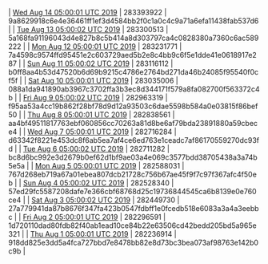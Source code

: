 | [Wed Aug 14 05:00:01 UTC 2019](https://transfer.sh/gYvHd/dashninja-dbdump-20190814070001.tar.bz2) | 283393922 | 9a8629918c6e4e36461ff1ef3d4584bb2f0c1a0c4c9a71a6efa11438fab537d6 | 
| [Tue Aug 13 05:00:02 UTC 2019](https://transfer.sh/13LflP/dashninja-dbdump-20190813070002.tar.bz2) | 283300513 | 5a168fa91196043d4e827b8c5b414a8d303797ca4c0828380a7360c6ac589222 | 
| [Mon Aug 12 05:00:01 UTC 2019](https://transfer.sh/BR2rz/dashninja-dbdump-20190812070001.tar.bz2) | 283231771 | 7a4598c9574ffd95451e2c603729aed5b2e8c4bb9c6f5e1dde41e0618917e287 | 
| [Sun Aug 11 05:00:02 UTC 2019](https://transfer.sh/6jzmG/dashninja-dbdump-20190811070002.tar.bz2) | 283116112 | b0ff8aa4b53d47520b6d69b9215c4786e2764bd271da46b24085f95540f0cf5f | 
| [Sat Aug 10 05:00:01 UTC 2019](https://transfer.sh/Cc3Jx/dashninja-dbdump-20190810070001.tar.bz2) | 283035006 | 088a1da941890ab3967c3702ffa3b3ec8d344171f579a8fa082700f563372c4b | 
| [Fri Aug  9 05:00:02 UTC 2019](https://transfer.sh/10KKuA/dashninja-dbdump-20190809070002.tar.bz2) | 282963319 | f95aa53a4cc19b862f28bf78d9d12a93503c6dae5598b584a0e03815f86bef50 | 
| [Thu Aug  8 05:00:01 UTC 2019](https://transfer.sh/4ppOz/dashninja-dbdump-20190808070001.tar.bz2) | 282838561 | aa4bf49511817763ebf060856cc70263a81d8be6af79bda23891880a59cbece4 | 
| [Wed Aug  7 05:00:01 UTC 2019](https://transfer.sh/29Eol/dashninja-dbdump-20190807070001.tar.bz2) | 282716284 | d63342f8221e453dc8f6ab5ea7af4ce6ed763e1ceadc7af86170559270dc93fd | 
| [Tue Aug  6 05:00:02 UTC 2019](https://transfer.sh/15mgfx/dashninja-dbdump-20190806070002.tar.bz2) | 282711282 | bc8d6bc992e3d2679b0ef62d1bf9ae03a4e069c3577bdd38705438a3a74b5e5a | 
| [Mon Aug  5 05:00:01 UTC 2019](https://transfer.sh/j4DBl/dashninja-dbdump-20190805070001.tar.bz2) | 282588031 | 767d268eb719a67a01ebea807dcb21728c756b67ae45f9f7c97f367afc4f50eb | 
| [Sun Aug  4 05:00:02 UTC 2019](https://transfer.sh/JwWIV/dashninja-dbdump-20190804070002.tar.bz2) | 282528340 | 57ed29fc5587208dafe7e366cbf68768d25c19736844545ca6b8139e0e760ce4 | 
| [Sat Aug  3 05:00:02 UTC 2019](https://transfer.sh/GWC4X/dashninja-dbdump-20190803070002.tar.bz2) | 282449730 | 27a779941da87b8676f347fa423b0547fdbff1e0fcedb518e6083a3a4a3eebbc | 
| [Fri Aug  2 05:00:01 UTC 2019](https://transfer.sh/oTXGw/dashninja-dbdump-20190802070001.tar.bz2) | 282296591 | 1d720110dad80fdb82f40ab1ead10ce84b22e63506cd42bedd205bd5a965e321 | 
| [Thu Aug  1 05:00:01 UTC 2019](https://transfer.sh/jHclC/dashninja-dbdump-20190801070001.tar.bz2) | 282236914 | 918dd825e3dd5a4fca727bbd7e8478bb82e8d73bc3bea073af98763e142b0c9b | 

